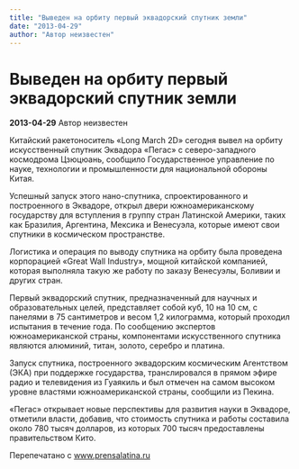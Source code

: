 ```yaml
---
title: "Выведен на орбиту первый эквадорский спутник земли"
date: "2013-04-29"
author: "Автор неизвестен"
---
```


# Выведен на орбиту первый эквадорский спутник земли

**2013-04-29** Автор неизвестен

Китайский ракетоноситель «Long March 2D» сегодня вывел на орбиту искусственный спутник Эквадора «Пегас» с северо-западного космодрома Цзюцюань, сообщило Государственное управление по науке, технологии и промышленности для национальной обороны Китая.

Успешный запуск этого нано-спутника, спроектированного и построенного в Эквадоре, открыл двери южноамериканскому государству для вступления в группу стран Латинской Америки, таких как Бразилия, Аргентина, Мексика и Венесуэла, которые имеют свои спутники в космическом пространстве.

Логистика и операция по выводу спутника на орбиту была проведена корпорацией «Great Wall Industry», мощной китайской компанией, которая выполняла такую же работу по заказу Венесуэлы, Боливии и других стран.

Первый эквадорский спутник, предназначенный для научных и образовательных целей, представляет собой куб, 10 на 10 см, с панелями в 75 сантиметров и весом 1,2 килограмма, который проходил испытания в течение года. По сообщению экспертов южноамериканской страны, компонентами искусственного спутника являются алюминий, титан, золото, серебро и платина.

Запуск спутника, построенного эквадорским космическим Агентством (ЭКА) при поддержке государства, транслировался в прямом эфире радио и телевидения из Гуаякиль и был отмечен на самом высоком уровне властями южноамериканской страны, сообщили из Пекина.

«Пегас» открывает новые перспективы для развития науки в Эквадоре, отметили власти, добавив, что стоимость спутника и работы составила около 780 тысяч долларов, из которых 700 тысяч предоставлены правительством Кито.

Перепечатано с www.prensalatina.ru